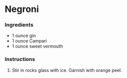 # Negroni

### Ingredients

- 1 ounce gin
- 1 ounce Campari
- 1 ounce sweet vermouth

### Instructions

1. Stir in rocks glass with ice. Garnish with orange peel.
